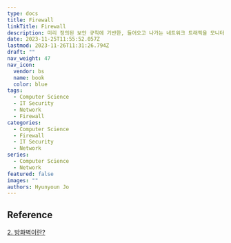 ```yaml
---
type: docs
title: Firewall
linkTitle: Firewall
description: 미리 정의된 보안 규칙에 기반한, 들어오고 나가는 네트워크 트래픽을 모니터링하고 제어하는 네트워크 보안 시스템
date: 2023-11-25T11:55:52.057Z
lastmod: 2023-11-26T11:31:26.794Z
draft: ""
nav_weight: 47
nav_icon:
  vendor: bs
  name: book
  color: blue
tags:
  - Computer Science
  - IT Security
  - Network
  - Firewall
categories:
  - Computer Science
  - Firewall
  - IT Security
  - Network
series:
  - Computer Science
  - Network
featured: false
images: ""
authors: Hyunyoun Jo
---
```


## Reference

[2. 방화벽이란?](https://velog.io/@dj_90/2.-%EB%B0%A9%ED%99%94%EB%B2%BD%EC%9D%B4%EB%9E%80)
